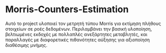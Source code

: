 # Morris-Counters-Estimation
Αυτό το project υλοποιεί τον μετρητή τύπου Morris για εκτίμηση πλήθους στοιχείων σε ροές δεδομένων. Περιλαμβάνει την βασική υλοποίηση, βελτιωμένες εκδοχές με πολλαπλές ανεξάρτητες μεταβλητές, και παραλλαγές με διαφορετικές πιθανότητες αύξησης για αξιοποίηση διαθέσιμης μνήμης.
